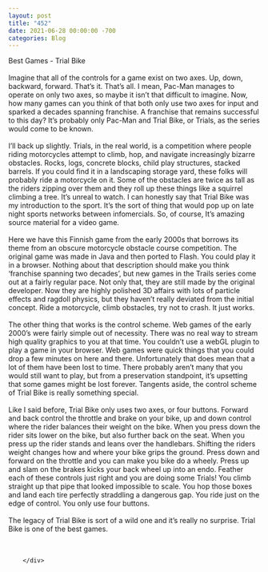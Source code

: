 ```yaml
---
layout: post
title: "452"
date: 2021-06-28 00:00:00 -700
categories: Blog
---
```


<div class="blog-content">
				<div class="paragraph"><span><span>Best Games - Trial Bike</span></span><br><br><span><span>Imagine that all of the controls for a game exist on two axes. Up, down, backward, forward. That&rsquo;s it. That&rsquo;s all. I mean, Pac-Man manages to operate on only two axes, so maybe it isn&rsquo;t that difficult to imagine. Now, how many games can you think of that both only use two axes for input and sparked a decades spanning franchise. A franchise that remains successful to this day? It&rsquo;s probably only Pac-Man and Trial Bike, or Trials, as the series would come to be known.<br></span></span><br><span><span>I&rsquo;ll back up slightly. Trials, in the real world, is a competition where people riding motorcycles attempt to climb, hop, and navigate increasingly bizarre obstacles. Rocks, logs, concrete blocks, child play structures, stacked barrels. If you could find it in a landscaping storage yard, these folks will probably ride a motorcycle on it. Some of the obstacles are twice as tall as the riders zipping over them and they roll up these things like a squirrel climbing a tree. It&rsquo;s unreal to watch. I can honestly say that Trial Bike was my introduction to the sport. It&rsquo;s the sort of thing that would pop up on late night sports networks between infomercials. So, of course, It&rsquo;s amazing source material for a video game.<br></span></span><br><span><span>Here we have this Finnish game from the early 2000s that borrows its theme from an obscure motorcycle obstacle course competition. The original game was made in Java and then ported to Flash. You could play it in a browser. Nothing about that description should make you think &lsquo;franchise spanning two decades&rsquo;, but new games in the Trails series come out at a fairly regular pace. Not only that, they are still made by the original developer. Now they are highly polished 3D affairs with lots of particle effects and ragdoll physics, but they haven&rsquo;t really deviated from the initial concept. Ride a motorcycle, climb obstacles, try not to crash. It just works.<br></span></span><br><span><span>The other thing that works is the control scheme. Web games of the early 2000&rsquo;s were fairly simple out of necessity. There was no real way to stream high quality graphics to you at that time. You couldn&rsquo;t use a webGL plugin to play a game in your browser. Web games were quick things that you could drop a few minutes on here and there. Unfortunately that does mean that a lot of them have been lost to time. There probably aren&rsquo;t many that you would still want to play, but from a preservation standpoint, it&rsquo;s upsetting that some games might be lost forever. Tangents aside, the control scheme of Trial Bike is really something special.&nbsp;<br></span></span><br><span><span>Like I said before, Trial Bike only uses two axes, or four buttons. Forward and back control the throttle and brake on your bike, up and down control where the rider balances their weight on the bike. When you press down the rider sits lower on the bike, but also further back on the seat. When you press up the rider stands and leans over the handlebars. Shifting the riders weight changes how and where your bike grips the ground. Press down and forward on the throttle and you can make you bike do a wheely. Press up and slam on the brakes kicks your back wheel up into an endo. Feather each of these controls just right and you are doing some Trials! You climb straight up that pipe that looked impossible to scale. You hop those boxes and land each tire perfectly straddling a dangerous gap. You ride just on the edge of control. You only use four buttons.<br>&#8203;</span></span><br><span><span>The legacy of Trial Bike is sort of a wild one and it&rsquo;s really no surprise. Trial Bike is one of the best games.</span></span><br><br>&#8203;</div>

		</div>
        